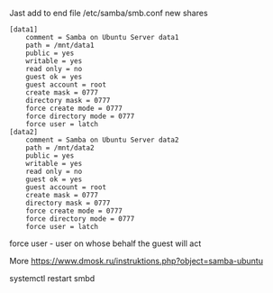 Jast add to end file /etc/samba/smb.conf new shares

```properties
[data1]
    comment = Samba on Ubuntu Server data1
    path = /mnt/data1
    public = yes
    writable = yes
    read only = no
    guest ok = yes
    guest account = root
    create mask = 0777
    directory mask = 0777
    force create mode = 0777
    force directory mode = 0777
    force user = latch
[data2]
    comment = Samba on Ubuntu Server data2
    path = /mnt/data2
    public = yes
    writable = yes
    read only = no
    guest ok = yes
    guest account = root
    create mask = 0777
    directory mask = 0777
    force create mode = 0777
    force directory mode = 0777
    force user = latch
```

force user - user on whose behalf the guest will act

More https://www.dmosk.ru/instruktions.php?object=samba-ubuntu

systemctl restart smbd
